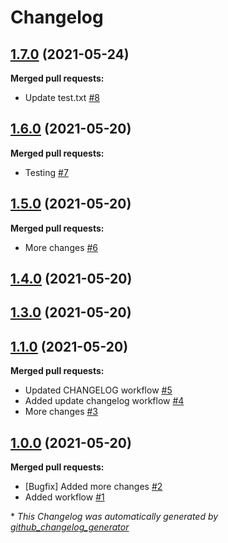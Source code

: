 # Changelog

## [1.7.0](https://github.com/jkribeiro/test-release-automation/tree/1.7.0) (2021-05-24)

**Merged pull requests:**

- Update test.txt [\#8](https://github.com/jkribeiro/test-release-automation/pull/8)

## [1.6.0](https://github.com/jkribeiro/test-release-automation/tree/1.6.0) (2021-05-20)

**Merged pull requests:**

- Testing [\#7](https://github.com/jkribeiro/test-release-automation/pull/7)

## [1.5.0](https://github.com/jkribeiro/test-release-automation/tree/1.5.0) (2021-05-20)

**Merged pull requests:**

- More changes [\#6](https://github.com/jkribeiro/test-release-automation/pull/6)

## [1.4.0](https://github.com/jkribeiro/test-release-automation/tree/1.4.0) (2021-05-20)

## [1.3.0](https://github.com/jkribeiro/test-release-automation/tree/1.3.0) (2021-05-20)

## [1.1.0](https://github.com/jkribeiro/test-release-automation/tree/1.1.0) (2021-05-20)

**Merged pull requests:**

- Updated CHANGELOG workflow [\#5](https://github.com/jkribeiro/test-release-automation/pull/5)
- Added update changelog workflow [\#4](https://github.com/jkribeiro/test-release-automation/pull/4)
- More changes [\#3](https://github.com/jkribeiro/test-release-automation/pull/3)

## [1.0.0](https://github.com/jkribeiro/test-release-automation/tree/1.0.0) (2021-05-20)

**Merged pull requests:**

- \[Bugfix\] Added more changes [\#2](https://github.com/jkribeiro/test-release-automation/pull/2)
- Added workflow [\#1](https://github.com/jkribeiro/test-release-automation/pull/1)



\* *This Changelog was automatically generated by [github_changelog_generator](https://github.com/github-changelog-generator/github-changelog-generator)*
